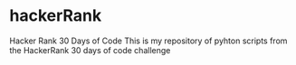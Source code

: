 # hackerRank
Hacker Rank 30 Days of Code
This is my repository of pyhton scripts from the HackerRank 30 days of code challenge
